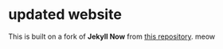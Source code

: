 # updated website

This is built on a fork of **Jekyll Now** from [this repository](https://github.com/barryclark/jekyll-now). meow




